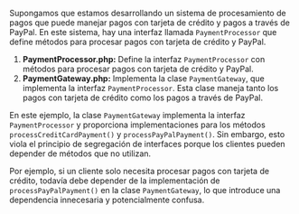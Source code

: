 Supongamos que estamos desarrollando un sistema de procesamiento de pagos que puede manejar pagos con tarjeta de crédito y pagos a través de PayPal. En este sistema, hay una interfaz llamada `PaymentProcessor` que define métodos para procesar pagos con tarjeta de crédito y PayPal.

1.  **PaymentProcessor.php:** Define la interfaz `PaymentProcessor` con métodos para procesar pagos con tarjeta de crédito y PayPal.
2.  **PaymentGateway.php:** Implementa la clase `PaymentGateway`, que implementa la interfaz `PaymentProcessor`. Esta clase maneja tanto los pagos con tarjeta de crédito como los pagos a través de PayPal.

En este ejemplo, la clase `PaymentGateway` implementa la interfaz `PaymentProcessor` y proporciona implementaciones para los métodos `processCreditCardPayment()` y `processPayPalPayment()`. Sin embargo, esto viola el principio de segregación de interfaces porque los clientes pueden depender de métodos que no utilizan.

Por ejemplo, si un cliente solo necesita procesar pagos con tarjeta de crédito, todavía debe depender de la implementación de `processPayPalPayment()` en la clase `PaymentGateway`, lo que introduce una dependencia innecesaria y potencialmente confusa.